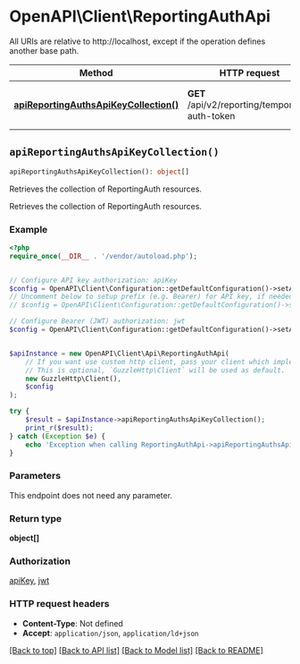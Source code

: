 # OpenAPI\Client\ReportingAuthApi

All URIs are relative to http://localhost, except if the operation defines another base path.

| Method | HTTP request | Description |
| ------------- | ------------- | ------------- |
| [**apiReportingAuthsApiKeyCollection()**](ReportingAuthApi.md#apiReportingAuthsApiKeyCollection) | **GET** /api/v2/reporting/temporary-auth-token | Retrieves the collection of ReportingAuth resources. |


## `apiReportingAuthsApiKeyCollection()`

```php
apiReportingAuthsApiKeyCollection(): object[]
```

Retrieves the collection of ReportingAuth resources.

Retrieves the collection of ReportingAuth resources.

### Example

```php
<?php
require_once(__DIR__ . '/vendor/autoload.php');


// Configure API key authorization: apiKey
$config = OpenAPI\Client\Configuration::getDefaultConfiguration()->setApiKey('X-AUTH-TOKEN', 'YOUR_API_KEY');
// Uncomment below to setup prefix (e.g. Bearer) for API key, if needed
// $config = OpenAPI\Client\Configuration::getDefaultConfiguration()->setApiKeyPrefix('X-AUTH-TOKEN', 'Bearer');

// Configure Bearer (JWT) authorization: jwt
$config = OpenAPI\Client\Configuration::getDefaultConfiguration()->setAccessToken('YOUR_ACCESS_TOKEN');


$apiInstance = new OpenAPI\Client\Api\ReportingAuthApi(
    // If you want use custom http client, pass your client which implements `GuzzleHttp\ClientInterface`.
    // This is optional, `GuzzleHttp\Client` will be used as default.
    new GuzzleHttp\Client(),
    $config
);

try {
    $result = $apiInstance->apiReportingAuthsApiKeyCollection();
    print_r($result);
} catch (Exception $e) {
    echo 'Exception when calling ReportingAuthApi->apiReportingAuthsApiKeyCollection: ', $e->getMessage(), PHP_EOL;
}
```

### Parameters

This endpoint does not need any parameter.

### Return type

**object[]**

### Authorization

[apiKey](../../README.md#apiKey), [jwt](../../README.md#jwt)

### HTTP request headers

- **Content-Type**: Not defined
- **Accept**: `application/json`, `application/ld+json`

[[Back to top]](#) [[Back to API list]](../../README.md#endpoints)
[[Back to Model list]](../../README.md#models)
[[Back to README]](../../README.md)
